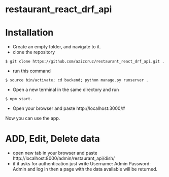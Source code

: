 # restaurant_react_drf_api

# Installation
* Create an empty folder, and navigate to it.
* clone the repository

```shell
$ git clone https://github.com/azizcruz/restaurant_react_drf_api.git .
```

* run this command
```shell
$ source bin/activate; cd backend; python manage.py runserver .
```

* Open a new terminal in the same directory and run
```shell
$ npm start.
```

* Open your browser and paste http://localhost:3000/#

Now you can use the app.

# ADD, Edit, Delete data

* open new tab in your browser and paste http://localhost:8000/admin/restaurant_api/dish/
* if it asks for authentication just write
Username: Admin
Password: Admin
 and log in then a page with the data available will be returned.
